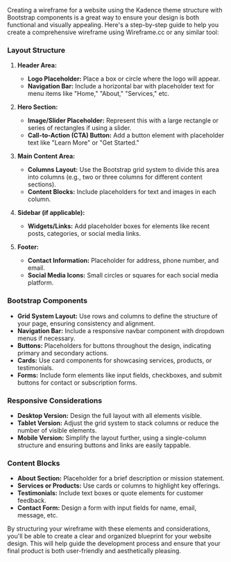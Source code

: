 Creating a wireframe for a website using the Kadence theme structure with Bootstrap components is a great way to ensure your design is both functional and visually appealing. Here's a step-by-step guide to help you create a comprehensive wireframe using Wireframe.cc or any similar tool:

### Layout Structure

1. **Header Area:**

   - **Logo Placeholder:** Place a box or circle where the logo will appear.
   - **Navigation Bar:** Include a horizontal bar with placeholder text for menu items like "Home," "About," "Services," etc.

2. **Hero Section:**

   - **Image/Slider Placeholder:** Represent this with a large rectangle or series of rectangles if using a slider.
   - **Call-to-Action (CTA) Button:** Add a button element with placeholder text like "Learn More" or "Get Started."

3. **Main Content Area:**

   - **Columns Layout:** Use the Bootstrap grid system to divide this area into columns (e.g., two or three columns for different content sections).
   - **Content Blocks:** Include placeholders for text and images in each column.

4. **Sidebar (if applicable):**

   - **Widgets/Links:** Add placeholder boxes for elements like recent posts, categories, or social media links.

5. **Footer:**
   - **Contact Information:** Placeholder for address, phone number, and email.
   - **Social Media Icons:** Small circles or squares for each social media platform.

### Bootstrap Components

- **Grid System Layout:** Use rows and columns to define the structure of your page, ensuring consistency and alignment.
- **Navigation Bar:** Include a responsive navbar component with dropdown menus if necessary.
- **Buttons:** Placeholders for buttons throughout the design, indicating primary and secondary actions.
- **Cards:** Use card components for showcasing services, products, or testimonials.
- **Forms:** Include form elements like input fields, checkboxes, and submit buttons for contact or subscription forms.

### Responsive Considerations

- **Desktop Version:** Design the full layout with all elements visible.
- **Tablet Version:** Adjust the grid system to stack columns or reduce the number of visible elements.
- **Mobile Version:** Simplify the layout further, using a single-column structure and ensuring buttons and links are easily tappable.

### Content Blocks

- **About Section:** Placeholder for a brief description or mission statement.
- **Services or Products:** Use cards or columns to highlight key offerings.
- **Testimonials:** Include text boxes or quote elements for customer feedback.
- **Contact Form:** Design a form with input fields for name, email, message, etc.

By structuring your wireframe with these elements and considerations, you'll be able to create a clear and organized blueprint for your website design. This will help guide the development process and ensure that your final product is both user-friendly and aesthetically pleasing.
